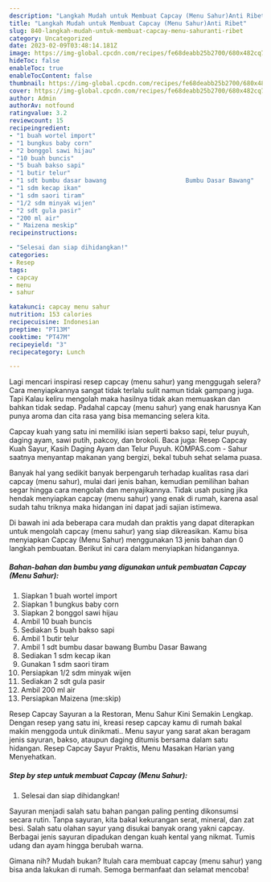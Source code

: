```yaml
---
description: "Langkah Mudah untuk Membuat Capcay (Menu Sahur)Anti Ribet"
title: "Langkah Mudah untuk Membuat Capcay (Menu Sahur)Anti Ribet"
slug: 840-langkah-mudah-untuk-membuat-capcay-menu-sahuranti-ribet
category: Uncategorized
date: 2023-02-09T03:48:14.181Z
image: https://img-global.cpcdn.com/recipes/fe68deabb25b2700/680x482cq70/capcay-menu-sahur-foto-resep-utama.jpg
hideToc: false
enableToc: true
enableTocContent: false
thumbnail: https://img-global.cpcdn.com/recipes/fe68deabb25b2700/680x482cq70/capcay-menu-sahur-foto-resep-utama.jpg
cover: https://img-global.cpcdn.com/recipes/fe68deabb25b2700/680x482cq70/capcay-menu-sahur-foto-resep-utama.jpg
author: Admin
authorAv: notfound
ratingvalue: 3.2
reviewcount: 15
recipeingredient:
- "1 buah wortel import"
- "1 bungkus baby corn"
- "2 bonggol sawi hijau"
- "10 buah buncis"
- "5 buah bakso sapi"
- "1 butir telur"
- "1 sdt bumbu dasar bawang                      Bumbu Dasar Bawang"
- "1 sdm kecap ikan"
- "1 sdm saori tiram"
- "1/2 sdm minyak wijen"
- "2 sdt gula pasir"
- "200 ml air"
- " Maizena meskip"
recipeinstructions:

- "Selesai dan siap dihidangkan!"
categories:
- Resep
tags:
- capcay
- menu
- sahur

katakunci: capcay menu sahur 
nutrition: 153 calories
recipecuisine: Indonesian
preptime: "PT13M"
cooktime: "PT47M"
recipeyield: "3"
recipecategory: Lunch

---
```



Lagi mencari inspirasi resep capcay (menu sahur) yang menggugah selera? Cara menyiapkannya sangat tidak terlalu sulit namun tidak gampang juga. Tapi Kalau keliru mengolah maka hasilnya tidak akan memuaskan dan bahkan tidak sedap. Padahal capcay (menu sahur) yang enak harusnya Kan punya aroma dan cita rasa yang bisa memancing selera kita.


Capcay kuah yang satu ini memiliki isian seperti bakso sapi, telur puyuh, daging ayam, sawi putih, pakcoy, dan brokoli. Baca juga: Resep Capcay Kuah Sayur, Kasih Daging Ayam dan Telur Puyuh. KOMPAS.com - Sahur saatnya menyantap makanan yang bergizi, bekal tubuh sehat selama puasa.

Banyak hal yang sedikit banyak berpengaruh terhadap kualitas rasa dari capcay (menu sahur), mulai dari jenis bahan, kemudian pemilihan bahan segar hingga cara mengolah dan menyajikannya. Tidak usah pusing jika hendak menyiapkan capcay (menu sahur) yang enak di rumah, karena asal sudah tahu triknya maka hidangan ini dapat jadi sajian istimewa.


Di bawah ini ada beberapa cara mudah dan praktis yang dapat diterapkan untuk mengolah capcay (menu sahur) yang siap dikreasikan. Kamu bisa menyiapkan Capcay (Menu Sahur) menggunakan 13 jenis bahan dan 0 langkah pembuatan. Berikut ini cara dalam menyiapkan hidangannya.

<!--inarticleads1-->

##### Bahan-bahan dan bumbu yang digunakan untuk pembuatan Capcay (Menu Sahur):

1. Siapkan 1 buah wortel import
1. Siapkan 1 bungkus baby corn
1. Siapkan 2 bonggol sawi hijau
1. Ambil 10 buah buncis
1. Sediakan 5 buah bakso sapi
1. Ambil 1 butir telur
1. Ambil 1 sdt bumbu dasar bawang                      Bumbu Dasar Bawang
1. Sediakan 1 sdm kecap ikan
1. Gunakan 1 sdm saori tiram
1. Persiapkan 1/2 sdm minyak wijen
1. Sediakan 2 sdt gula pasir
1. Ambil 200 ml air
1. Persiapkan  Maizena (me:skip)


Resep Capcay Sayuran a la Restoran, Menu Sahur Kini Semakin Lengkap. Dengan resep yang satu ini, kreasi resep capcay kamu di rumah bakal makin menggoda untuk dinikmati.. Menu sayur yang sarat akan beragam jenis sayuran, bakso, ataupun daging ditumis bersama dalam satu hidangan. Resep Capcay Sayur Praktis, Menu Masakan Harian yang Menyehatkan. 

<!--inarticleads2-->

##### Step by step untuk membuat Capcay (Menu Sahur):


1. Selesai dan siap dihidangkan!

Sayuran menjadi salah satu bahan pangan paling penting dikonsumsi secara rutin. Tanpa sayuran, kita bakal kekurangan serat, mineral, dan zat besi. Salah satu olahan sayur yang disukai banyak orang yakni capcay. Berbagai jenis sayuran dipadukan dengan kuah kental yang nikmat. Tumis udang dan ayam hingga berubah warna. 

Gimana nih? Mudah bukan? Itulah cara membuat capcay (menu sahur) yang bisa anda lakukan di rumah. Semoga bermanfaat dan selamat mencoba!
